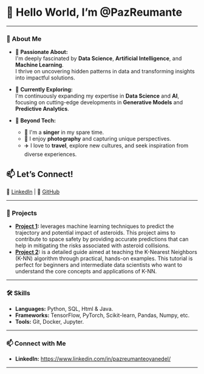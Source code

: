 # 👋 Hello World, I’m @PazReumante  
---

### 🚀 About Me  

- 👀 **Passionate About:**  
  I'm deeply fascinated by **Data Science**, **Artificial Intelligence**, and **Machine Learning**.  
  I thrive on uncovering hidden patterns in data and transforming insights into impactful solutions.  

- 🌱 **Currently Exploring:**  
  I'm continuously expanding my expertise in **Data Science** and **AI**,  
  focusing on cutting-edge developments in **Generative Models** and **Predictive Analytics**.  

- 🎵 **Beyond Tech:**  
  - 🎤 I'm a **singer** in my spare time.  
  - 📸 I enjoy **photography** and capturing unique perspectives.  
  - ✈️ I love to **travel**, explore new cultures, and seek inspiration from diverse experiences.  

## 📫 Let’s Connect!  
💼 [LinkedIn](https://www.linkedin.com/in/pazreumanteoyanedel/) | 🔧 [GitHub](https://github.com/PazReumante)  

---
### 🚀 Projects

- **[Project 1](https://github.com/PazReumante/asteroid_prediction):** leverages machine learning techniques to predict the trajectory and potential impact of asteroids. This project aims to contribute to space safety by providing accurate predictions that can help in mitigating the risks associated with asteroid collisions.
- **[Project 2](https://github.com/PazReumante/k-nearest-neighbors-project-tutorial):** is a detailed guide aimed at teaching the K-Nearest Neighbors (K-NN) algorithm through practical, hands-on examples. This tutorial is perfect for beginners and intermediate data scientists who want to understand the core concepts and applications of K-NN.

---

### 🛠️ Skills

- **Languages:** Python, SQL, Html & Java.
- **Frameworks:** TensorFlow, PyTorch, Scikit-learn, Pandas, Numpy, etc.
- **Tools:** Git, Docker, Jupyter.

---

### 📫 Connect with Me

- **LinkedIn:** https://www.linkedin.com/in/pazreumanteoyanedel/

---
